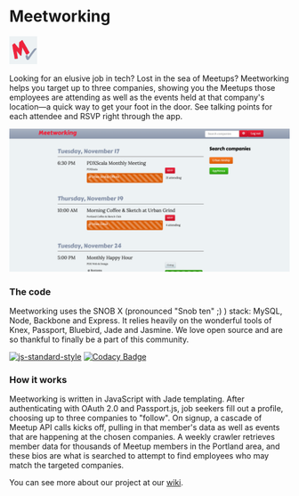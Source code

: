 # Meetworking

<img src="public/wiki/logo.png" alt="Meetworking logo" height="50" width="50">

Looking for an elusive job in tech? Lost in the sea of Meetups? Meetworking helps you target up to three companies, showing you the Meetups those employees are attending as well as the events held at that company's location—a quick way to get your foot in the door. See talking points for each attendee and RSVP right through the app.

![Example dashboard of Meetworking](public/wiki/dash.png)

### The code

Meetworking uses the SNOB X (pronounced "Snob ten" ;) ) stack: MySQL, Node, Backbone and Express. It relies heavily on the wonderful tools of Knex, Passport, Bluebird, Jade and Jasmine. We love open source and are so thankful to finally be a part of this community.

[![js-standard-style](https://img.shields.io/badge/code%20style-standard-brightgreen.svg)](http://standardjs.com/)
[![Codacy Badge](https://api.codacy.com/project/badge/grade/3fb0630a2b464381881d903efd48aac1)](https://www.codacy.com/app/mlillie87/meetworking-app)

### How it works

Meetworking is written in JavaScript with Jade templating. After authenticating with OAuth 2.0 and Passport.js, job seekers fill out a profile, choosing up to three companies to "follow". On signup, a cascade of Meetup API calls kicks off, pulling in that member's data as well as events that are happening at the chosen companies. A weekly crawler retrieves member data for thousands of Meetup members in the Portland area, and these bios are what is searched to attempt to find employees who may match the targeted companies.

You can see more about our project at our [wiki](https://github.com/MeetWorking/meetworking-app/wiki).
